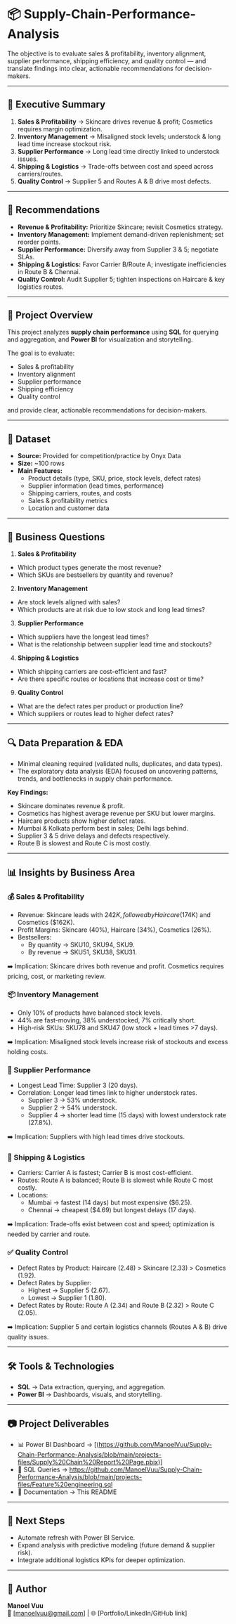 # 📦 Supply-Chain-Performance-Analysis
The objective is to evaluate sales &amp; profitability, inventory alignment, supplier performance, shipping efficiency, and quality control — and translate findings into clear, actionable recommendations for decision-makers.

---

## 📌 Executive Summary

1. **Sales & Profitability** → Skincare drives revenue & profit; Cosmetics requires margin optimization.  
2. **Inventory Management** → Misaligned stock levels; understock & long lead time increase stockout risk.  
3. **Supplier Performance** → Long lead time directly linked to understock issues.  
4. **Shipping & Logistics** → Trade-offs between cost and speed across carriers/routes.  
5. **Quality Control** → Supplier 5 and Routes A & B drive most defects.  

---

## 🚀 Recommendations

- **Revenue & Profitability:** Prioritize Skincare; revisit Cosmetics strategy.  
- **Inventory Management:** Implement demand-driven replenishment; set reorder points.  
- **Supplier Performance:** Diversify away from Supplier 3 & 5; negotiate SLAs.  
- **Shipping & Logistics:** Favor Carrier B/Route A; investigate inefficiencies in Route B & Chennai.  
- **Quality Control:** Audit Supplier 5; tighten inspections on Haircare & key logistics routes.  

---

## 📌 Project Overview
This project analyzes **supply chain performance** using **SQL** for querying and aggregation, and **Power BI** for visualization and storytelling.  

The goal is to evaluate:
- Sales & profitability  
- Inventory alignment  
- Supplier performance  
- Shipping efficiency  
- Quality control  

and provide clear, actionable recommendations for decision-makers.  

---

## 📂 Dataset
- **Source:** Provided for competition/practice by Onyx Data  
- **Size:** ~100 rows  
- **Main Features:**  
  - Product details (type, SKU, price, stock levels, defect rates)  
  - Supplier information (lead times, performance)  
  - Shipping carriers, routes, and costs  
  - Sales & profitability metrics  
  - Location and customer data  

---

## 🎯 Business Questions

1. **Sales & Profitability**
- Which product types generate the most revenue?
- Which SKUs are bestsellers by quantity and revenue?
  
2. **Inventory Management**
- Are stock levels aligned with sales?
- Which products are at risk due to low stock and long lead times?

3. **Supplier Performance**
- Which suppliers have the longest lead times?
- What is the relationship between supplier lead time and stockouts?
  
4. **Shipping & Logistics**
- Which shipping carriers are cost-efficient and fast?
- Are there specific routes or locations that increase cost or time?
  
9. **Quality Control**
- What are the defect rates per product or production line?
- Which suppliers or routes lead to higher defect rates?

---

## 🔍 Data Preparation & EDA

- Minimal cleaning required (validated nulls, duplicates, and data types).  
- The exploratory data analysis (EDA) focused on uncovering patterns, trends, and bottlenecks in supply chain performance.  

**Key Findings:**

- Skincare dominates revenue & profit.  
- Cosmetics has highest average revenue per SKU but lower margins.  
- Haircare products show higher defect rates.  
- Mumbai & Kolkata perform best in sales; Delhi lags behind.  
- Supplier 3 & 5 drive delays and defects respectively.
- Route B is slowest and Route C is most costly.  

---

## 📊 Insights by Business Area

### 💰 Sales & Profitability
- Revenue: Skincare leads with $242K, followed by Haircare ($174K) and Cosmetics ($162K).
- Profit Margins: Skincare (40%), Haircare (34%), Cosmetics (26%).
- Bestsellers:
  - By quantity → SKU10, SKU94, SKU9.
  - By revenue → SKU51, SKU38, SKU31.
    
➡️ Implication: Skincare drives both revenue and profit. Cosmetics requires pricing, cost, or marketing review.
  

### 📦 Inventory Management
- Only 10% of products have balanced stock levels.
- 44% are fast-moving, 38% understocked, 7% critically short.
- High-risk SKUs: SKU78 and SKU47 (low stock + lead times >7 days).
  
➡️ Implication: Misaligned stock levels increase risk of stockouts and excess holding costs.


### 🤝 Supplier Performance
- Longest Lead Time: Supplier 3 (20 days).
- Correlation: Longer lead times link to higher understock rates.
  - Supplier 3 → 53% understock.
  - Supplier 2 → 54% understock.
  - Supplier 4 → shorter lead time (15 days) with lowest understock rate (27.8%).
    
➡️ Implication: Suppliers with high lead times drive stockouts.


### 🚚 Shipping & Logistics
- Carriers: Carrier A is fastest; Carrier B is most cost-efficient.
- Routes: Route A is balanced; Route B is slowest while Route C most costly.
- Locations:
  - Mumbai → fastest (14 days) but most expensive ($6.25).
  - Chennai → cheapest ($4.69) but longest delays (17 days).
    
➡️ Implication: Trade-offs exist between cost and speed; optimization is needed by carrier and route.
 

### ✅ Quality Control
- Defect Rates by Product: Haircare (2.48) > Skincare (2.33) > Cosmetics (1.92).
- Defect Rates by Supplier:
  - Highest → Supplier 5 (2.67).
  - Lowest → Supplier 1 (1.80).
- Defect Rates by Route: Route A (2.34) and Route B (2.32) > Route C (2.05).
  
➡️ Implication: Supplier 5 and certain logistics channels (Routes A & B) drive quality issues.
 
---

## 🛠 Tools & Technologies
- **SQL** → Data extraction, querying, and aggregation.  
- **Power BI** → Dashboards, visuals, and storytelling.  

---

## 📷 Project Deliverables
- 📊 Power BI Dashboard → [(https://github.com/ManoelVuu/Supply-Chain-Performance-Analysis/blob/main/projects-files/Supply%20Chain%20Report%20Page.pbix)] 
- 📜 SQL Queries → https://github.com/ManoelVuu/Supply-Chain-Performance-Analysis/blob/main/projects-files/Feature%20engineering.sql
- 📑 Documentation → This README  

---

## 📌 Next Steps
- Automate refresh with Power BI Service.  
- Expand analysis with predictive modeling (future demand & supplier risk).  
- Integrate additional logistics KPIs for deeper optimization.  

---

## 👤 Author
**Manoel Vuu**  
📧 [manoelvuu@gmail.com] | 🌐 [Portfolio/LinkedIn/GitHub link]  

